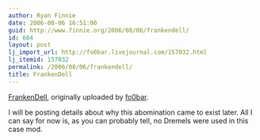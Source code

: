 ```yaml
---
author: Ryan Finnie
date: 2006-08-06 16:51:00
guid: http://www.finnie.org/2006/08/06/frankendell/
id: 604
layout: post
lj_import_url: http://fo0bar.livejournal.com/157032.html
lj_itemid: 157032
permalink: /2006/08/06/frankendell/
title: FrankenDell
---
```

<div class="flickr-frame">
  <a href="http://www.flickr.com/photos/fo0bar/208260148/" title="photo sharing"><img src="http://static.flickr.com/92/208260148_db13ea47f8.jpg" class="flickr-photo" alt="" /></a><br /> <span class="flickr-caption"><a href="http://www.flickr.com/photos/fo0bar/208260148/">FrankenDell</a>, originally uploaded by <a href="http://www.flickr.com/people/fo0bar/">fo0bar</a>.</span>
</div>

<p class="flickr-yourcomment">
  I will be posting details about why this abomination came to exist later. All I can say for now is, as you can probably tell, no Dremels were used in this case mod.
</p>
